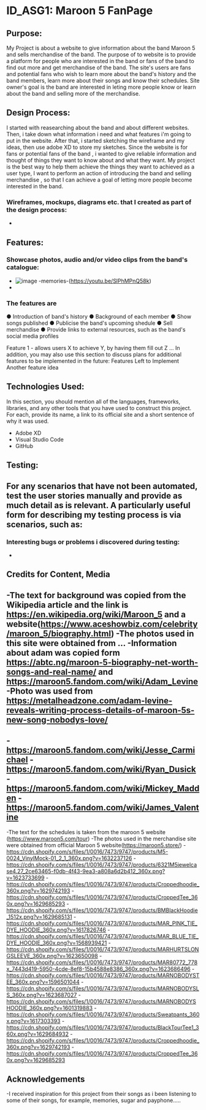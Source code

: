 # ID_ASG1: Maroon 5 FanPage

## Purpose:
My Project is about a website to give information about the band Maroon 5 and sells merchandise of the band. The purpose of to website is to provide a platform for people who are interested in the band or fans of the band to find out more and get merchandise of the band. The site's users are fans and potential fans who wish to learn more about the band's history and the band members, learn more about their songs and know their schedules. Site owner's goal is the band are interested in leting more people know or learn about the band and selling more of the merchandise.

## Design Process:
I started with reasearching about the band and about different websites. Then,  i take down what information i need and what features i'm going to put in the website. After that, i started sketching the wireframe and my ideas, then use adobe XD to store my sketches. Since the website is for fans or potential fans of the band , i wanted to give reliable information and thought of things they want to know about and what they want. My project is the best way to help them achieve the things they want to achieved as a user type, I want to perform an action of introducing the band and selling merchandise , so that I can achieve a goal of letting more people become interested in the band.

### Wireframes, mockups, diagrams etc. that I created as part of the design process:
-

## Features:
### Showcase photos, audio and/or video clips from the band's catalogue:
- ![image](https://user-images.githubusercontent.com/116336741/202636687-b82f8b66-3152-4382-9442-dc1959c98a32.png)
-memories-(https://youtu.be/SlPhMPnQ58k)
-

### The features are 
● Introduction of band's history
● Background of each member
● Show songs published
● Publicise the band's upcoming shedule
● Sell merchandise 
● Provide links to external resources, such as the band's social media profiles

Feature 1 - allows users X to achieve Y, by having them fill out Z
...
In addition, you may also use this section to discuss plans for additional features to be implemented in the future:
Features Left to Implement
Another feature idea

## Technologies Used:
In this section, you should mention all of the languages, frameworks, libraries, and any other tools that you have used to construct this project. For each, provide its name, a link to its official site and a short sentence of why it was used.
- Adobe XD
- Visual Studio Code
- GitHub

## Testing:
For any scenarios that have not been automated, test the user stories manually and provide as much detail as is relevant. A particularly useful form for describing my testing process is via scenarios, such as:
-


### Interesting bugs or problems i discovered during testing:
-

## Credits for Content, Media
-The text for background was copied from the Wikipedia article and the link is https://en.wikipedia.org/wiki/Maroon_5 and a website(https://www.aceshowbiz.com/celebrity/maroon_5/biography.html)
-The photos used in this site were obtained from ...
-Information about adam was copied form https://abtc.ng/maroon-5-biography-net-worth-songs-and-real-name/ and https://maroon5.fandom.com/wiki/Adam_Levine
-Photo was used from https://metalheadzone.com/adam-levine-reveals-writing-process-details-of-maroon-5s-new-song-nobodys-love/
-
-https://maroon5.fandom.com/wiki/Jesse_Carmichael
-https://maroon5.fandom.com/wiki/Ryan_Dusick
-https://maroon5.fandom.com/wiki/Mickey_Madden
-https://maroon5.fandom.com/wiki/James_Valentine
-
-The text for the schedules is taken from the maroon 5 website (https://www.maroon5.com/tour)
-The photos used in the merchandise site were obtained from official Maroon 5 website(https://maroon5.store/)
-https://cdn.shopify.com/s/files/1/0016/7473/9747/products/M5-0024_VinylMock-01_2_1_360x.png?v=1632237126
-https://cdn.shopify.com/s/files/1/0016/7473/9747/products/6321M5jewelcase4.27_2ce63465-f0db-4f43-9ea3-a808a6d2b412_360x.png?v=1623733699
-https://cdn.shopify.com/s/files/1/0016/7473/9747/products/Croppedhoodie_360x.png?v=1629742193
-https://cdn.shopify.com/s/files/1/0016/7473/9747/products/CroppedTee_360x.png?v=1629685293
-https://cdn.shopify.com/s/files/1/0016/7473/9747/products/BMBlackHoodie_1512x.png?v=1629685131
-https://cdn.shopify.com/s/files/1/0016/7473/9747/products/MAR_PINK_TIE_DYE_HOODIE_360x.png?v=1617826746
-https://cdn.shopify.com/s/files/1/0016/7473/9747/products/MAR_BLUE_TIE_DYE_HOODIE_360x.png?v=1568939421
-https://cdn.shopify.com/s/files/1/0016/7473/9747/products/MARHURTSLONGSLEEVE_360x.png?v=1623650098
-https://cdn.shopify.com/s/files/1/0016/7473/9747/products/MAR80772_778x_7443d419-5950-4cde-8ef8-15b4588e8386_360x.png?v=1623686496
-https://cdn.shopify.com/s/files/1/0016/7473/9747/products/MARNOBODYSTEE_360x.png?v=1596501044
-https://cdn.shopify.com/s/files/1/0016/7473/9747/products/MARNOBODYSLS_360x.png?v=1623687027
-https://cdn.shopify.com/s/files/1/0016/7473/9747/products/MARNOBODYSHOODIE_360x.png?v=1601319883
-https://cdn.shopify.com/s/files/1/0016/7473/9747/products/Sweatpants_360x.png?v=1617303393
-https://cdn.shopify.com/s/files/1/0016/7473/9747/products/BlackTourTee1_360x.png?v=1629684932
-https://cdn.shopify.com/s/files/1/0016/7473/9747/products/Croppedhoodie_360x.png?v=1629742193
-https://cdn.shopify.com/s/files/1/0016/7473/9747/products/CroppedTee_360x.png?v=1629685293

## Acknowledgements
-I received inspiration for this project from their songs as i been listening to some of their songs, for example, memories, sugar and payphone.....
